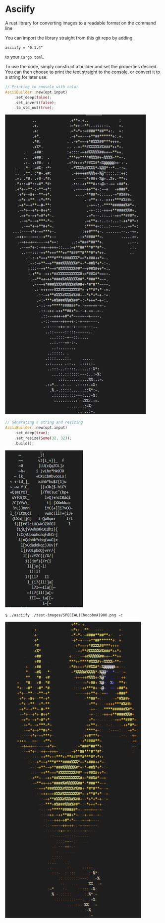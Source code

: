 # Asciify
A rust library for converting images to a readable format on the command line

You can import the library straight from this git repo by adding 

```
asciify = "0.1.4"
```

to your `Cargo.toml`.

To use the code, simply construct a builder and set the properties desired.
You can then choose to print the text straight to the console, or convert
it to a string for later use:

```rust
// Printing to console with color
AsciiBuilder::new(opt.input)
    .set_deep(false);
    .set_invert(false);
    .to_std_out(true);
```

![Ascii chocobo](https://raw.githubusercontent.com/Hkattelu/Asciify/d719722f3e68c13f13782dcb0f67cb75d889a8dd/images/ascii-chocobo.PNG)

```rust
// Generating a string and resizing
AsciiBuilder::new(opt.input)
    .set_deep(true);
    .set_resize(Some(32, 32));
    .build();
```

![Ascii chocobo after resizing](https://raw.githubusercontent.com/Hkattelu/Asciify/d719722f3e68c13f13782dcb0f67cb75d889a8dd/images/ascii-chocobo-resized.PNG)


```shell
$ ./asciify ./test-images/SPECIAL(ChocoboA)900.png -c
```

![Ascii chocobo with color](https://raw.githubusercontent.com/Hkattelu/Asciify/d719722f3e68c13f13782dcb0f67cb75d889a8dd/images/ascii-chocobo-color.PNG)